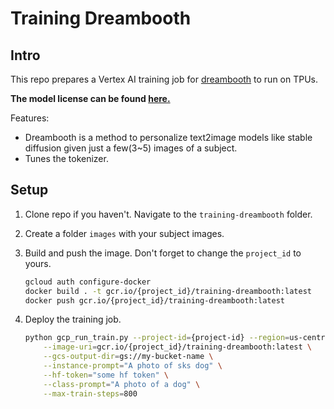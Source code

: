 # Training Dreambooth

## Intro

This repo prepares a Vertex AI training job for [dreambooth](https://github.com/huggingface/diffusers/tree/main/examples/dreambooth) to run on TPUs.

**The model license can be found [here.](https://github.com/CompVis/stable-diffusion/blob/main/LICENSE)**

Features:
- Dreambooth is a method to personalize text2image models like stable diffusion given just a few(3~5) images of a subject.
- Tunes the tokenizer.

## Setup

1. Clone repo if you haven't. Navigate to the `training-dreambooth` folder.
1. Create a folder `images` with your subject images.
1. Build and push the image. Don't forget to change the `project_id` to yours.

    ```bash
    gcloud auth configure-docker
    docker build . -t gcr.io/{project_id}/training-dreambooth:latest
    docker push gcr.io/{project_id}/training-dreambooth:latest
    ```

1. Deploy the training job.

    ```bash
    python gcp_run_train.py --project-id={project-id} --region=us-central1 \
        --image-uri=gcr.io/{project_id}/training-dreambooth:latest \
        --gcs-output-dir=gs://my-bucket-name \
        --instance-prompt="A photo of sks dog" \
        --hf-token="some hf token" \
        --class-prompt="A photo of a dog" \
        --max-train-steps=800
    ```